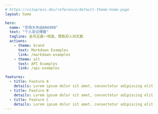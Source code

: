 ```yaml
---
# https://vitepress.dev/reference/default-theme-home-page
layout: home

hero:
  name: "农场大作战666999"
  text: "个人杂记博客"
  tagline: 金风玉露一相逢，便胜却人间无数
  actions:
    - theme: brand
      text: Markdown Examples
      link: /markdown-examples
    - theme: alt
      text: API Examples
      link: /api-examples

features:
  - title: Feature A
    details: Lorem ipsum dolor sit amet, consectetur adipiscing elit
  - title: Feature B
    details: Lorem ipsum dolor sit amet, consectetur adipiscing elit
  - title: Feature C
    details: Lorem ipsum dolor sit amet, consectetur adipiscing elit
---
```


